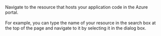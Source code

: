 Navigate to the resource that hosts your application code in the Azure portal.<br>
<br>
For example, you can type the name of your resource in the search box at the top of the page and navigate to it by selecting it in the dialog box.
